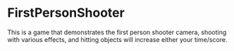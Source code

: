 # FirstPersonShooter
This is a game that demonstrates the first person shooter camera, shooting with various effects, and hitting objects will increase either your time/score. 

